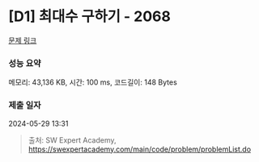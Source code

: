 # [D1] 최대수 구하기 - 2068 

[문제 링크](https://swexpertacademy.com/main/code/problem/problemDetail.do?contestProbId=AV5QQhbqA4QDFAUq) 

### 성능 요약

메모리: 43,136 KB, 시간: 100 ms, 코드길이: 148 Bytes

### 제출 일자

2024-05-29 13:31



> 출처: SW Expert Academy, https://swexpertacademy.com/main/code/problem/problemList.do